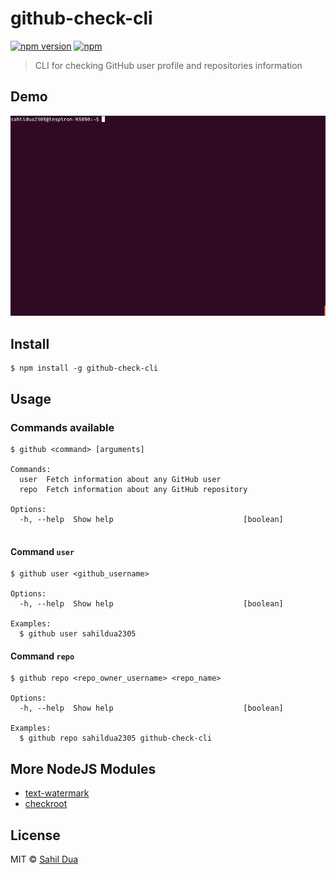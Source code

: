 # github-check-cli
[![npm version](https://badge.fury.io/js/github-check-cli.svg)](https://www.npmjs.com/package/github-check-cli) [![npm](https://img.shields.io/npm/dt/github-check-cli.svg?maxAge=2592000)](https://www.npmjs.com/package/github-check-cli)

> CLI for checking GitHub user profile and repositories information


## Demo
![Demo GitHub Check CLI](extras/demo-github-check-cli.gif?raw=true)

## Install
```
$ npm install -g github-check-cli
```

## Usage

### Commands available
```
$ github <command> [arguments]

Commands:
  user  Fetch information about any GitHub user
  repo  Fetch information about any GitHub repository

Options:
  -h, --help  Show help                             [boolean]
  
```

#### Command `user`
```
$ github user <github_username>

Options:
  -h, --help  Show help                             [boolean]

Examples:
  $ github user sahildua2305

```

#### Command `repo`
```
$ github repo <repo_owner_username> <repo_name>

Options:
  -h, --help  Show help                             [boolean]

Examples:
  $ github repo sahildua2305 github-check-cli

```

## More NodeJS Modules
- [text-watermark](https://github.com/sahildua2305/text-watermark)
- [checkroot](https://github.com/sahildua2305/checkroot)

## License

MIT © [Sahil Dua](http://sahildua.com)
